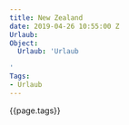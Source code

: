 ```yaml
---
title: New Zealand
date: 2019-04-26 10:55:00 Z
Urlaub: 
Object:
  Urlaub: 'Urlaub

'
Tags:
- Urlaub
---
```


{{page.tags}}